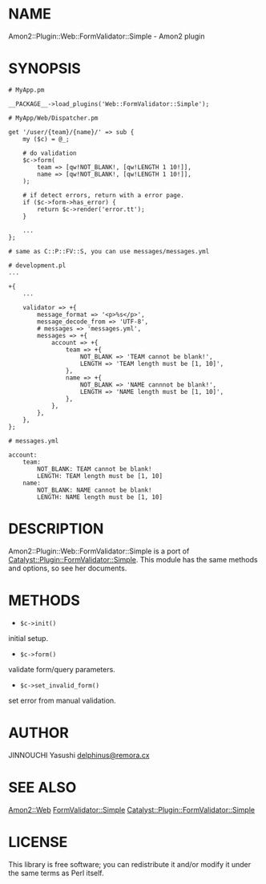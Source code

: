 # NAME

Amon2::Plugin::Web::FormValidator::Simple - Amon2 plugin

# SYNOPSIS

    # MyApp.pm

    __PACKAGE__->load_plugins('Web::FormValidator::Simple');

    # MyApp/Web/Dispatcher.pm

    get '/user/{team}/{name}/' => sub {
        my ($c) = @_;

        # do validation
        $c->form(
            team => [qw!NOT_BLANK!, [qw!LENGTH 1 10!]],
            name => [qw!NOT_BLANK!, [qw!LENGTH 1 10!]],
        );

        # if detect errors, return with a error page.
        if ($c->form->has_error) {
            return $c->render('error.tt');
        }

        ...
    };

    # same as C::P::FV::S, you can use messages/messages.yml

    # development.pl
    ...

    +{
        ...

        validator => +{
            message_format => '<p>%s</p>',
            message_decode_from => 'UTF-8',
            # messages => 'messages.yml',
            messages => +{
                account => +{
                    team => +{
                        NOT_BLANK => 'TEAM cannot be blank!',
                        LENGTH => 'TEAM length must be [1, 10]',
                    },
                    name => +{
                        NOT_BLANK => 'NAME cannnot be blank!',
                        LENGTH => 'NAME length must be [1, 10]',
                    },
                },
            },
        },
    };

    # messages.yml

    account:
        team:
            NOT_BLANK: TEAM cannot be blank!
            LENGTH: TEAM length must be [1, 10]
        name:
            NOT_BLANK: NAME cannot be blank!
            LENGTH: NAME length must be [1, 10]

# DESCRIPTION

Amon2::Plugin::Web::FormValidator::Simple is a port of
[Catalyst::Plugin::FormValidator::Simple](http://search.cpan.org/perldoc?Catalyst::Plugin::FormValidator::Simple).
This module has the same methods and options, so see her documents.

# METHODS

- `$c->init()`

initial setup.

- `$c->form()`

validate form/query parameters.

- `$c->set_invalid_form()`

set error from manual validation.

# AUTHOR

JINNOUCHI Yasushi <delphinus@remora.cx>

# SEE ALSO

[Amon2::Web](http://search.cpan.org/perldoc?Amon2::Web)
[FormValidator::Simple](http://search.cpan.org/perldoc?FormValidator::Simple)
[Catalyst::Plugin::FormValidator::Simple](http://search.cpan.org/perldoc?Catalyst::Plugin::FormValidator::Simple)

# LICENSE

This library is free software; you can redistribute it and/or modify
it under the same terms as Perl itself.
